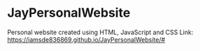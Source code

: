 # JayPersonalWebsite
Personal website created using HTML, JavaScript and CSS
Link: https://iamsde836869.github.io/JayPersonalWebsite/#

